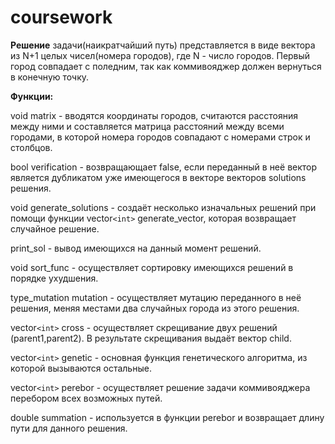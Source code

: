 # coursework

**Решение** задачи(наикратчайший путь) представляется в виде вектора из N+1 целых чисел(номера городов), где N - число городов. Первый город совпадает с поледним, так как коммивояджер должен вернуться в конечную точку.

**Функции:**

void matrix - вводятся координаты городов, считаются расстояния между ними и составляется матрица расстояний между всеми городами, в которой номера городов совпадают с номерами строк и столбцов.

bool verification - возвращающает false, если переданный в неё вектор является дубликатом уже имеющегося в векторе векторов solutions решения.

void generate_solutions - создаёт несколько изначальных решений при помощи функции vector```<int>``` generate_vector, которая возвращает случайное решение.

print_sol - вывод имеющихся на данный момент решений.
  
void sort_func - осуществляет сортировку имеющихся решений в порядке ухудшения.

type_mutation mutation - осуществляет мутацию переданного в неё решения, меняя местами два случайных города из этого решения.

vector```<int>``` cross - осуществляет скрещивание двух решений (parent1,parent2). В результате скрещивания выдаёт вектор child.
  
vector```<int>``` genetic - основная функция генетического алгоритма, из которой вызываются остальные.
  
vector```<int>``` perebor - осуществляет решение задачи коммивояджера перебором всех возможных путей.

double summation - используется в функции perebor и возвращает длину пути для данного решения.
